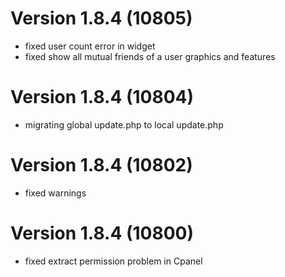 # Version 1.8.4 (10805)
- fixed user count error in widget 
- fixed show all mutual friends of a user graphics and features

# Version 1.8.4 (10804)
- migrating global update.php to local update.php

# Version 1.8.4 (10802)
- fixed warnings

# Version 1.8.4 (10800)
- fixed extract permission problem in Cpanel